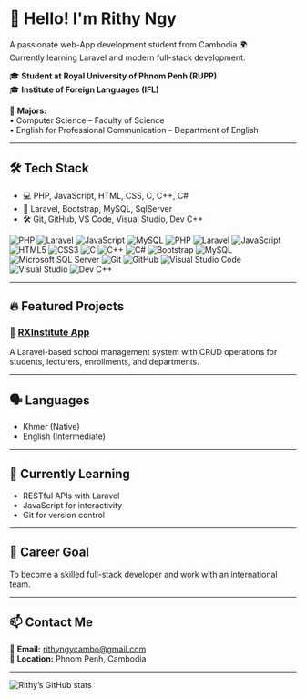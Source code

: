 # 👋 Hello! I'm Rithy Ngy  
A passionate web-App development student from Cambodia 🌍  
Currently learning Laravel and modern full-stack development.

🎓 **Student at Royal University of Phnom Penh (RUPP)**  
🎓 **Institute of Foreign Languages (IFL)**

📘 **Majors:**  
• Computer Science – Faculty of Science  
• English for Professional Communication – Department of English
 

---

## 🛠 Tech Stack

- 💻 PHP, JavaScript, HTML, CSS, C, C++, C#
- 🔧 Laravel, Bootstrap, MySQL, SqlServer
- 🛠 Git, GitHub, VS Code, Visual Studio, Dev C++

![PHP](https://img.shields.io/badge/PHP-777BB4?style=for-the-badge&logo=php&logoColor=white)
![Laravel](https://img.shields.io/badge/Laravel-E74430?style=for-the-badge&logo=laravel&logoColor=white)
![JavaScript](https://img.shields.io/badge/JavaScript-F0DB4F?style=for-the-badge&logo=javascript&logoColor=black)
![MySQL](https://img.shields.io/badge/MySQL-00758F?style=for-the-badge&logo=mysql&logoColor=white)
![PHP](https://img.shields.io/badge/PHP-777BB4?style=for-the-badge&logo=php&logoColor=white)
![Laravel](https://img.shields.io/badge/Laravel-E74430?style=for-the-badge&logo=laravel&logoColor=white)
![JavaScript](https://img.shields.io/badge/JavaScript-F0DB4F?style=for-the-badge&logo=javascript&logoColor=black)
![HTML5](https://img.shields.io/badge/HTML5-E34F26?style=for-the-badge&logo=html5&logoColor=white)
![CSS3](https://img.shields.io/badge/CSS3-1572B6?style=for-the-badge&logo=css3&logoColor=white)
![C](https://img.shields.io/badge/C-00599C?style=for-the-badge&logo=c&logoColor=white)
![C++](https://img.shields.io/badge/C++-00599C?style=for-the-badge&logo=c%2B%2B&logoColor=white)
![C#](https://img.shields.io/badge/C%23-239120?style=for-the-badge&logo=c-sharp&logoColor=white)
![Bootstrap](https://img.shields.io/badge/Bootstrap-7952B3?style=for-the-badge&logo=bootstrap&logoColor=white)
![MySQL](https://img.shields.io/badge/MySQL-00758F?style=for-the-badge&logo=mysql&logoColor=white)
![Microsoft SQL Server](https://img.shields.io/badge/SQL%20Server-CC2927?style=for-the-badge&logo=microsoftsqlserver&logoColor=white)
![Git](https://img.shields.io/badge/Git-F05032?style=for-the-badge&logo=git&logoColor=white)
![GitHub](https://img.shields.io/badge/GitHub-181717?style=for-the-badge&logo=github&logoColor=white)
![Visual Studio Code](https://img.shields.io/badge/VS%20Code-007ACC?style=for-the-badge&logo=visual-studio-code&logoColor=white)
![Visual Studio](https://img.shields.io/badge/Visual%20Studio-5C2D91?style=for-the-badge&logo=visualstudio&logoColor=white)
![Dev C++](https://img.shields.io/badge/Dev%20C++-003366?style=for-the-badge&logo=c%2B%2B&logoColor=white)


---

## 🔥 Featured Projects

### 📘 [RXInstitute App](https://github.com/rithyngycambo-png/rxinstitute-app)
A Laravel-based school management system with CRUD operations for students, lecturers, enrollments, and departments.

---

## 🗣 Languages
- Khmer (Native)
- English (Intermediate)

---

## 🚀 Currently Learning
- RESTful APIs with Laravel
- JavaScript for interactivity
- Git for version control

---

## 🎯 Career Goal
To become a skilled full-stack developer and work with an international team.

---

## 📫 Contact Me

📧 **Email:** rithyngycambo@gmail.com  
📍 **Location:** Phnom Penh, Cambodia  

---

![Rithy’s GitHub stats](https://github-readme-stats.vercel.app/api?username=rithyngycambo-png&show_icons=true&theme=radical)

